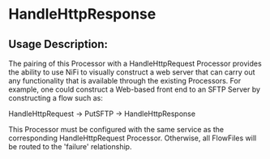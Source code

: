 <!--
  Licensed to the Apache Software Foundation (ASF) under one or more
  contributor license agreements.  See the NOTICE file distributed with
  this work for additional information regarding copyright ownership.
  The ASF licenses this file to You under the Apache License, Version 2.0
  (the "License"); you may not use this file except in compliance with
  the License.  You may obtain a copy of the License at
      http://www.apache.org/licenses/LICENSE-2.0
  Unless required by applicable law or agreed to in writing, software
  distributed under the License is distributed on an "AS IS" BASIS,
  WITHOUT WARRANTIES OR CONDITIONS OF ANY KIND, either express or implied.
  See the License for the specific language governing permissions and
  limitations under the License.
-->

# HandleHttpResponse

## Usage Description:

The pairing of this Processor with a HandleHttpRequest Processor provides the
ability to use NiFi to visually construct a web server that can carry out any functionality that is available through
the existing Processors. For example, one could construct a Web-based front end to an SFTP Server by constructing a flow
such as:

HandleHttpRequest -> PutSFTP -> HandleHttpResponse

This Processor must be configured with the same <HTTP Context Map> service as the corresponding HandleHttpRequest
Processor. Otherwise, all FlowFiles will be routed to the 'failure' relationship.